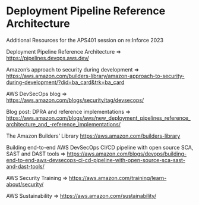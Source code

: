 # Deployment Pipeline Reference Architecture
Additional Resources for the APS401 session on re:Inforce 2023

Deployment Pipeline Reference Architecture => https://pipelines.devops.aws.dev/

Amazon’s approach to security during development => https://aws.amazon.com/builders-library/amazon-approach-to-security-during-development/?did=ba_card&trk=ba_card

AWS DevSecOps blog => https://aws.amazon.com/blogs/security/tag/devsecops/

Blog post: DPRA and reference implementations => https://aws.amazon.com/blogs/aws/new_deployment_pipelines_reference_architecture_and_-reference_implementations/

The Amazon Builders’ Library https://aws.amazon.com/builders-library

Building end-to-end AWS DevSecOps CI/CD pipeline with open source SCA, SAST and DAST tools => https://aws.amazon.com/blogs/devops/building-end-to-end-aws-devsecops-ci-cd-pipeline-with-open-source-sca-sast-and-dast-tools/

AWS Security Training => https://aws.amazon.com/training/learn-about/security/

AWS Sustainability => https://aws.amazon.com/sustainability/

